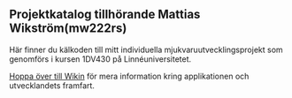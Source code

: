 ## Projektkatalog tillhörande Mattias Wikström(mw222rs)

Här finner du kälkoden till mitt individuella mjukvaruutvecklingsprojekt som genomförs i kursen 1DV430 på Linnéuniversitetet. 

[Hoppa över till Wikin](../../wiki) för mera information kring applikationen och utvecklandets framfart. 

